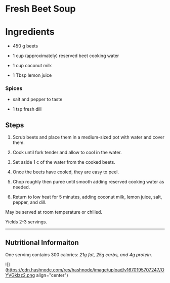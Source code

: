 # Fresh Beet Soup

# Ingredients

*   450 g beets
    
*   1 cup (approximately) reserved beet cooking water
    
*   1 cup coconut milk
    
*   1 Tbsp lemon juice
    

### Spices

*   salt and pepper to taste
    
*   1 tsp fresh dill
    

## Steps

1.  Scrub beets and place them in a medium-sized pot with water and cover them.
    
2.  Cook until fork tender and allow to cool in the water.
    
3.  Set aside 1 c of the water from the cooked beets.
    
4.  Once the beets have cooled, they are easy to peel.
    
5.  Chop roughly then puree until smooth adding reserved cooking water as needed.
    
6.  Return to low heat for 5 minutes, adding coconut milk, lemon juice, salt, pepper, and dill.
    

May be served at room temperature or chilled.

Yields 2-3 servings.

* * *

## **Nutritional Informaiton**

One serving contains 300 calories: *21g fat, 25g carbs, and 4g protein*.

![](https://cdn.hashnode.com/res/hashnode/image/upload/v1670195707247/OYVGklzz2.png align="center")